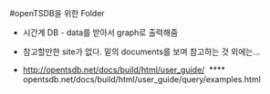 #openTSDB을 위한 Folder

* 시간계 DB - data를 받아서 graph로 출력해줌

* 참고할만한 site가 없다. 밑의 documents를 보며 참고하는 것 외에는...
    
* http://opentsdb.net/docs/build/html/user_guide/
  **** opentsdb.net/docs/build/html/user_guide/query/examples.html
